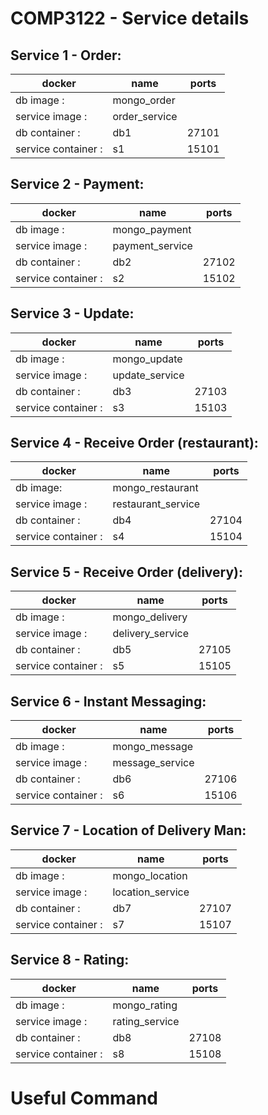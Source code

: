 # COMP3122 - Service details
## Service 1 - Order:
|docker               |name                     |ports|
|---------------------|---------------          |-----|
| db image :          | mongo_order             |     |
| service image :     | order_service           |     |
| db container :      | db1                     |27101|
| service container : | s1                      |15101|

## Service 2 - Payment:
|docker               |name                     |ports|
|---------------------|-----------------        |-----|
| db image :          | mongo_payment           |     |
| service image :     | payment_service         |     |
| db container :      | db2                     |27102|
| service container : | s2                      |15102|

## Service 3 - Update:
|docker               |name                     |ports|
|---------------------|------------------       |-----|
| db image :          | mongo_update            |     |
| service image :     | update_service          |     |
| db container :      | db3                     |27103|
| service container : | s3                      |15103|

## Service 4 - Receive Order (restaurant):
|docker               |name                     |ports|
|---------------------|-------------------      |-----|
| db image:           | mongo_restaurant        |     |
| service image :     | restaurant_service      |     |
| db container :      | db4                     |27104|
| service container : | s4                      |15104|

## Service 5 - Receive Order (delivery):
|docker               |name                     |ports|
|---------------------|------------------       |-----|
| db image :          | mongo_delivery          |     |
| service image :     | delivery_service        |     |
| db container :      | db5                     |27105|
| service container : | s5                      |15105|

## Service 6 - Instant Messaging:
|docker               |name                     |ports|
|---------------------|------------------       |-----|
| db image :          | mongo_message           |     |
| service image :     | message_service         |     |
| db container :      | db6                     |27106|
| service container : | s6                      |15106|

## Service 7 - Location of Delivery Man:
|docker               |name                     |ports|
|---------------------|------------------       |-----|
| db image :          | mongo_location          |     |
| service image :     | location_service        |     |
| db container :      | db7                     |27107|
| service container : | s7                      |15107|

## Service 8 - Rating:
|docker               |name                     |ports|
|---------------------|------------------       |-----|
| db image :          | mongo_rating            |     |
| service image :     | rating_service          |     |
| db container :      | db8                     |27108|
| service container : | s8                      |15108|

# Useful Command
